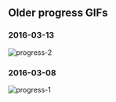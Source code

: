 ## Older progress GIFs

### 2016-03-13

![progress-2](https://cloud.githubusercontent.com/assets/2499070/13600986/c754023a-e580-11e5-8455-551e3697cfd2.gif)

### 2016-03-08

![progress-1](https://cloud.githubusercontent.com/assets/2499070/13570606/68ecc136-e4c3-11e5-8068-42c2e14be354.gif)
